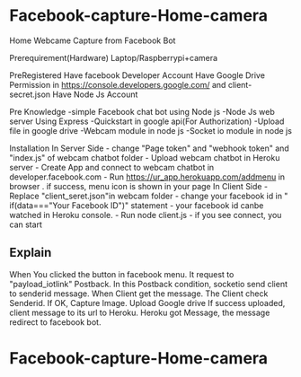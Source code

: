 # Facebook-capture-Home-camera
Home Webcame Capture from Facebook Bot

Prerequirement(Hardware)
  Laptop/Raspberrypi+camera

PreRegistered
  Have facebook Developer Account
  Have  Google Drive Permission in https://console.developers.google.com/ and client-secret.json
  Have Node Js Account

Pre Knowledge
  -simple Facebook chat bot using Node js
  -Node Js  web server Using Express
  -Quickstart in google api(For Authorization)
  -Upload file in google drive
  -Webcam module in node js
  -Socket io module in node js

  Installation
    In Server Side
    - change "Page token" and "webhook token" and "index.js" of webcam chatbot folder
    - Upload webcam chatbot in Heroku server
    - Create App and connect to webcam chatbot in developer.facebook.com
    - Run https://ur_app.herokuapp.com/addmenu in browser . if success, menu icon is shown in your page
    In Client Side
    - Replace "client_seret.json"in webcam folder
    - change your facebook id in "  if(data==="Your Facebook ID")" statement
    - your facebook id canbe watched in Heroku console.
    - Run node client.js
    - if you see connect, you can start

Explain
-----------
   When You clicked the button in facebook menu. It request to "payload_iotlink" Postback.
   In this Postback condition, socketio send client to senderid message.
   When Client get the message. The Client check Senderid.
   If OK, Capture Image.
   Upload Google drive
   If success uploaded, client message to its url to Heroku.
   Heroku got Message, the message redirect to facebook bot.
# Facebook-capture-Home-camera

